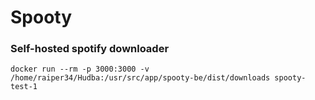 # Spooty
### Self-hosted spotify downloader

```shell
docker run --rm -p 3000:3000 -v /home/raiper34/Hudba:/usr/src/app/spooty-be/dist/downloads spooty-test-1
```